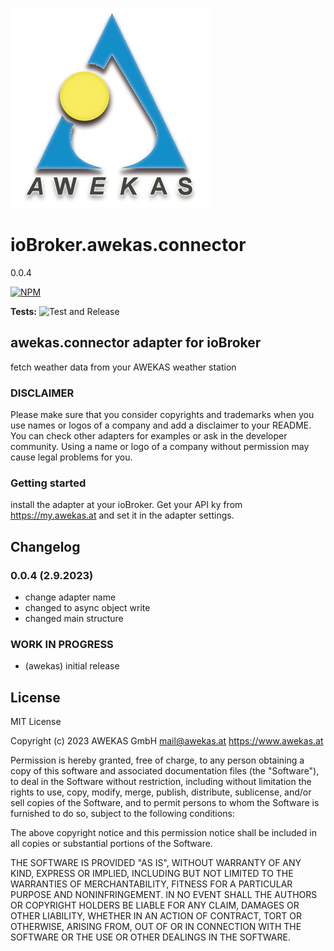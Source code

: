 ![Logo](admin/awekas-weather-connector.png)

# ioBroker.awekas.connector

0.0.4

[![NPM](https://nodei.co/npm/iobroker.awekas-connector.png?downloads=true)](https://nodei.co/npm/iobroker.awekas-connector/)

**Tests:** ![Test and Release](https://github.com/awekas/ioBroker.awekas-connector/workflows/Test%20and%20Release/badge.svg)

## awekas.connector adapter for ioBroker

fetch weather data from your AWEKAS weather station

### DISCLAIMER

Please make sure that you consider copyrights and trademarks when you use names or logos of a company and add a disclaimer to your README.
You can check other adapters for examples or ask in the developer community. Using a name or logo of a company without permission may cause legal problems for you.

### Getting started

install the adapter at your ioBroker. Get your API ky from https://my.awekas.at and set it in the adapter settings.

## Changelog

### 0.0.4 (2.9.2023)

- change adapter name
- changed to async object write
- changed main structure

### **WORK IN PROGRESS**

- (awekas) initial release

## License

MIT License

Copyright (c) 2023 AWEKAS GmbH <mail@awekas.at> https://www.awekas.at

Permission is hereby granted, free of charge, to any person obtaining a copy
of this software and associated documentation files (the "Software"), to deal
in the Software without restriction, including without limitation the rights
to use, copy, modify, merge, publish, distribute, sublicense, and/or sell
copies of the Software, and to permit persons to whom the Software is
furnished to do so, subject to the following conditions:

The above copyright notice and this permission notice shall be included in all
copies or substantial portions of the Software.

THE SOFTWARE IS PROVIDED "AS IS", WITHOUT WARRANTY OF ANY KIND, EXPRESS OR
IMPLIED, INCLUDING BUT NOT LIMITED TO THE WARRANTIES OF MERCHANTABILITY,
FITNESS FOR A PARTICULAR PURPOSE AND NONINFRINGEMENT. IN NO EVENT SHALL THE
AUTHORS OR COPYRIGHT HOLDERS BE LIABLE FOR ANY CLAIM, DAMAGES OR OTHER
LIABILITY, WHETHER IN AN ACTION OF CONTRACT, TORT OR OTHERWISE, ARISING FROM,
OUT OF OR IN CONNECTION WITH THE SOFTWARE OR THE USE OR OTHER DEALINGS IN THE
SOFTWARE.
